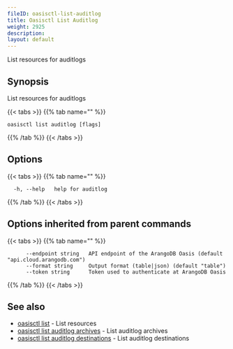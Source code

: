 ```yaml
---
fileID: oasisctl-list-auditlog
title: Oasisctl List Auditlog
weight: 2925
description: 
layout: default
---
```

List resources for auditlogs

## Synopsis

List resources for auditlogs

{{< tabs >}}
{{% tab name="" %}}
```
oasisctl list auditlog [flags]
```
{{% /tab %}}
{{< /tabs >}}

## Options

{{< tabs >}}
{{% tab name="" %}}
```
  -h, --help   help for auditlog
```
{{% /tab %}}
{{< /tabs >}}

## Options inherited from parent commands

{{< tabs >}}
{{% tab name="" %}}
```
      --endpoint string   API endpoint of the ArangoDB Oasis (default "api.cloud.arangodb.com")
      --format string     Output format (table|json) (default "table")
      --token string      Token used to authenticate at ArangoDB Oasis
```
{{% /tab %}}
{{< /tabs >}}

## See also

* [oasisctl list]()	 - List resources
* [oasisctl list auditlog archives](oasisctl-list-auditlog-archives)	 - List auditlog archives
* [oasisctl list auditlog destinations](oasisctl-list-auditlog-destinations)	 - List auditlog destinations

